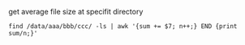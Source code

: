 get average file size at specifit directory

```
find /data/aaa/bbb/ccc/ -ls | awk '{sum += $7; n++;} END {print sum/n;}'
```

